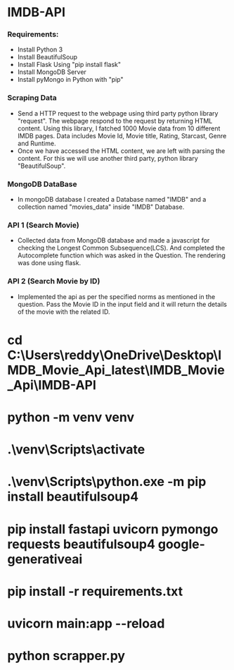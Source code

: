# IMDB-API

### Requirements:
- Install Python 3
- Install BeautifulSoup
- Install Flask Using "pip install flask"
- Install MongoDB Server
- Install pyMongo in Python with "pip"

### Scraping Data
- Send a HTTP request to the webpage using third party python library "request". The webpage respond to the request by returning HTML content. Using this library, I fatched 1000 Movie data from 10 different IMDB pages. Data includes Movie Id, Movie title, Rating, Starcast, Genre and Runtime.
- Once we have accessed the HTML content, we are left with parsing the content. For this we will use another third party, python library "BeautifulSoup".

### MongoDB DataBase

- In mongoDB database I created a Database named "IMDB" and a collection named "movies_data" inside "IMDB" Database. 

### API 1 (Search Movie)

- Collected data from MongoDB database and made a javascript for checking the Longest Common Subsequence(LCS). And completed the Autocomplete function which was asked in the Question. The rendering was done using flask.

### API 2 (Search Movie by ID)

- Implemented the api as per the specified norms as mentioned in the question. Pass the Movie ID in the input field and it will return the details of the movie with the related ID.


# cd C:\Users\reddy\OneDrive\Desktop\IMDB_Movie_Api_latest\IMDB_Movie_Api\IMDB-API
# python -m venv venv
# .\venv\Scripts\activate
# .\venv\Scripts\python.exe -m pip install beautifulsoup4
# pip install fastapi uvicorn pymongo requests beautifulsoup4 google-generativeai
# pip install -r requirements.txt
# uvicorn main:app --reload
# python scrapper.py
